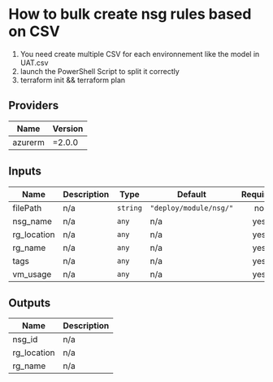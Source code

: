 # How to bulk create nsg rules based on CSV

1. You need create multiple CSV for each environnement like the model in UAT.csv
2. launch the PowerShell Script to split it correctly
3. terraform init && terraform plan

## Providers

| Name | Version |
|------|---------|
| azurerm | =2.0.0 |

## Inputs

| Name | Description | Type | Default | Required |
|------|-------------|------|---------|:-----:|
| filePath | n/a | `string` | `"deploy/module/nsg/"` | no |
| nsg\_name | n/a | `any` | n/a | yes |
| rg\_location | n/a | `any` | n/a | yes |
| rg\_name | n/a | `any` | n/a | yes |
| tags | n/a | `any` | n/a | yes |
| vm\_usage | n/a | `any` | n/a | yes |

## Outputs

| Name | Description |
|------|-------------|
| nsg\_id | n/a |
| rg\_location | n/a |
| rg\_name | n/a |

